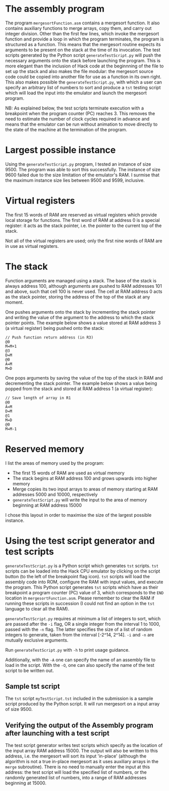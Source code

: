 # The assembly program

The program `mergesortFunction.asm` contains a mergesort function. It also contains auxiliary functions to merge arrays, copy them, and carry out integer division. Other than the first few lines, which invoke the mergesort function and provide a loop in which the program terminates, the program is structured as a function. This means that the mergesort routine expects its arguments to be present on the stack at the time of its invocation. The test scripts generated by the Python script `generateTestScript.py` will push the necessary arguments onto the stack before launching the program. This is more elegant than the inclusion of Hack code at the beginnning of the file to set up the stack and also makes the file modular: the mergesort source code could be copied into another file for use as a function in its own right. This also makes possible the `generateTestScript.py`, with which a user can specify an arbitrary list of numbers to sort and produce a `tst` testing script which will load the input into the emulator and launch the mergesort program.

NB: As explained below, the test scripts terminate execution with a breakpoint when the program counter (PC) reaches 3. This removes the need to estimate the number of clock cycles required in advance and means that the emulator can be run without animation to move directly to the state of the machine at the termination of the program.

# Largest possible instance

Using the `generateTestScript.py` program, I tested an instance of size 9500. The program was able to sort this successfully. The instance of size 9600 failed due to the size limitation of the emulator's RAM. I surmise that the maximum instance size lies between 9500 and 9599, inclusive.

# Virtual registers

The first 15 words of RAM are reserved as virtual registers which provide local storage for functions. The first word of RAM at address 0 is a special register: it acts as the stack pointer, i.e. the pointer to the current top of the stack.

Not all of the virtual registers are used; only the first nine words of RAM are in use as virtual registers.

# The stack

Function arguments are managed using a stack. The base of the stack is always address 100, although arguments are pushed to RAM addresses 101 and above, such that cell 100 is never used. The cell at RAM address 0 acts as the stack pointer, storing the address of the top of the stack at any moment.

One pushes arguments onto the stack by incrementing the stack pointer and writing the value of the argument to the address to which the stack pointer points. The example below shows a value stored at RAM address 3 (a virtual register) being pushed onto the stack:

	// Push function return address (in R3)
	@0
	M=M+1
	@3
	D=M
	@0
	A=M
	M=D

One pops arguments by saving the value of the top of the stack in RAM and decrementing the stack pointer. The example below shows a value being popped from the stack and stored at RAM address 1 (a virtual register):

	// Save length of array in R1
	@0
	A=M
	D=M
	@1
	M=D
	@0
	M=M-1	

# Reserved memory

I list the areas of memory used by the program:

* The first 15 words of RAM are used as virtual memory
* The stack begins at RAM address 100 and grows upwards into higher memory
* Merge copies its two input arrays to areas of memory starting at RAM addresses 5000 and 10000, respectively
* `generateTestScript.py` will write the input to the area of memory beginning at RAM address 15000

I chose this layout in order to maximise the size of the largest possible instance.

# Using the test script generator and test scripts

`generateTestScript.py` is a Python script which generates `tst` scripts. `tst` scripts can be loaded into the Hack CPU emulator by clicking on the script button (to the left of the breakpoint flag icon). `tst` scripts will load the assembly code into ROM, configure the RAM with input values, and execute the program. This Python script generates `tst` scripts which have as their breakpoint a program counter (PC) value of 3, which corresponds to the `END` location in `mergesortFunction.asm`. Please remember to clear the RAM if running these scripts in succession (I could not find an option in the `tst` language to clear all the RAM).

`generateTestScript.py` requires at minimum a list of integers to sort, which are passed after the `-i` flag, OR a single integer from the interval 1 to 1000, passed with the `-n` flag. The latter specifies the size of a list of random integers to generate, taken from the interval [-2^14, 2^14]. `-i` and `-n` are mutually exclusive arguments.

Run `generateTestScript.py` with `-h` to print usage guidance.

Additionally, with the `-A` one can specify the name of an assembly file to load in the script. With the `-O`, one can also specify the name of the test script to be written out.

## Sample tst script

The `tst` script `myTestScript.tst` included in the submission is a sample script produced by the Python script. It will run mergesort on a input array of size 9500.

## Verifying the output of the Assembly program after launching with a test script

The test script generator writes test scripts which specify as the location of the input array RAM address 15000. The output will also be written to this address, i.e. the mergesort will sort its input 'in-place' (although the algorithm is not a true in-place mergesort as it uses auxiliary arrays in the `merge` subroutine). There is no need to manually enter the input at this address: the test script will load the specified list of numbers, or the randomly generated list of numbers, into a range of RAM addresses beginning at 15000.
